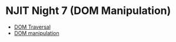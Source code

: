 # NJIT Night 7 (DOM Manipulation)

- [DOM Traversal](./courses.html)
- [DOM manipulation](./grades.html)